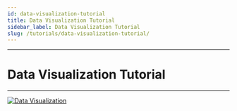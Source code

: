 ```yaml
---
id: data-visualization-tutorial
title: Data Visualization Tutorial
sidebar_label: Data Visualization Tutorial
slug: /tutorials/data-visualization-tutorial/
---
```


---
# Data Visualization Tutorial
---

[![Data Visualization](https://res.cloudinary.com/marcomontalbano/image/upload/v1651413380/video_to_markdown/images/google-drive--1eTDMo1zGao4p99nPvOXinpkLjZMsA33r-c05b58ac6eb4c4700831b2b3070cd403.jpg)](https://drive.google.com/file/d/1eTDMo1zGao4p99nPvOXinpkLjZMsA33r/view?usp=sharing "Data Visualization")